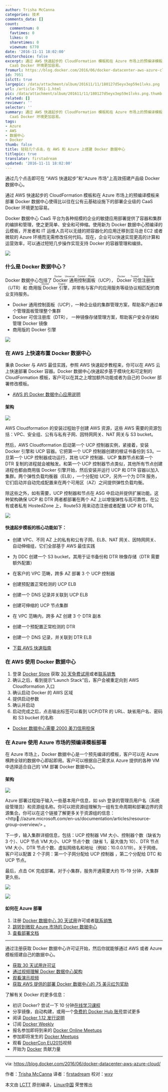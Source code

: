```yaml
---
author: Trisha McCanna
categories: 技术
comments_data: []
count:
  commentnum: 0
  favtimes: 0
  likes: 0
  sharetimes: 0
  viewnum: 6770
date: '2016-11-11 18:02:00'
editorchoice: false
excerpt: 通过 AWS 快速起步的 CloudFormation 模板和在 Azure 市场上的预编译模板来部署 Docker 数据中心使得比以往在公有云基础设施下的部署企业级的
  CaaS Docker 环境更加容易。
fromurl: https://blog.docker.com/2016/06/docker-datacenter-aws-azure-cloud/
id: 7951
islctt: true
largepic: /data/attachment/album/201611/11/180127d5eyx3ep59e1lvks.png
url: /article-7951-1.html
pic: /data/attachment/album/201611/11/180127d5eyx3ep59e1lvks.png.thumb.jpg
related: []
reviewer: ''
selector: ''
summary: 通过 AWS 快速起步的 CloudFormation 模板和在 Azure 市场上的预编译模板来部署 Docker 数据中心使得比以往在公有云基础设施下的部署企业级的
  CaaS Docker 环境更加容易。
tags:
- Azure
- AWS
- 数据中心
- Docker
thumb: false
title: 轻轻几个点击，在 AWS 和 Azure 上搭建 Docker 数据中心
titlepic: true
translator: firstadream
updated: '2016-11-11 18:02:00'
---
```


通过几个点击即可在 “AWS 快速起步”和“Azure 市场”上高效搭建产品级 Docker 数据中心。


通过 AWS 快速起步的 CloudFormation 模板和在 Azure 市场上的预编译模板来部署 Docker 数据中心使得比以往在公有云基础设施下的部署企业级的 CaaS Docker 环境更加容易。


Docker 数据中心 CaaS 平台为各种规模的企业的敏捷应用部署提供了容器和集群的编排和管理，使之更简单、安全和可伸缩。使用新为 Docker 数据中心预编译的云模板，开发者和 IT 运维人员可以无缝的把容器化的应用迁移到亚马逊 EC2 或者微软的 Azure 环境而无需修改任何代码。现在，企业可以快速实现更高的计算和运营效率，可以通过短短几步操作实现支持 Docker 的容器管理和编排。


![](/data/attachment/album/201611/11/180127d5eyx3ep59e1lvks.png)


### 什么是 Docker 数据中心？


Docker 数据中心包括了 <ruby> Docker 通用控制面板 <rp>  （ </rp> <rt>  Docker Universal Control Plane </rt> <rp>  ） </rp></ruby>（UCP），<ruby> Docker 可信注册库 <rp>  （ </rp> <rt>  Docker Trusted Registry </rt> <rp>  ） </rp></ruby>（UTR）和<ruby> 商用版 Docker 引擎 <rp>  （ </rp> <rt>  CS Docker Engine </rt> <rp>  ） </rp></ruby>，并带有与客户的应用服务等级协议相匹配的商业支持服务。


* Docker 通用控制面板（UCP），一种企业级的集群管理方案，帮助客户通过单个管理面板管理整个集群
* Docker 可信注册库（DTR）， 一种镜像存储管理方案，帮助客户安全存储和管理 Docker 镜像
* 商用版的 Docker 引擎


![](/data/attachment/album/201611/11/180240u541ohms1ywhsmh3.png)


### 在 AWS 上快速布置 Docker 数据中心


秉承 Docker 与 AWS 最佳实践，参照 AWS 快速起步教程来，你可以在 AWS 云上快速部署 Docker 容器。Docker 数据中心快速起步基于模块化和可定制的 CloudFormation 模板，客户可以在其之上增加额外功能或者为自己的 Docker 部署修改模板。


* [AWS 的 Docker 数据中心应用说明](https://youtu.be/aUx7ZdFSkXU)


#### 架构


![](/data/attachment/album/201611/11/180216o50xqa0gqzemhehf.png)


AWS Cloudformation 的安装过程始于创建 AWS 资源，这些 AWS 需要的资源包括：VPC、安全组、公有与私有子网、因特网网关、NAT 网关与 S3 bucket。


然后，AWS Cloudformation 启动第一个 UCP 控制器实例，紧接着，安装 Docker 引擎和 UCP 容器。它把第一个 UCP 控制器创建的根证书备份到 S3。一旦第一个 UCP 控制器成功运行，其他 UCP 控制器、UCP 集群节点和第一个 DTR 复制的进程就会被触发。和第一个 UCP 控制器节点类似，其他所有节点创建进程也都由商用版 Docker 引擎开始，然后安装并运行 UCP 和 DTR 容器以加入集群。两个弹性负载均衡器（ELB），一个分配给 UCP，另外一个为 DTR 服务，它们启动并自动完成配置来在两个可用区（AZ）之间提供弹性负载均衡。


除这些之外，如有需要，UCP 控制器和节点在 ASG 中启动并提供扩展功能。这种架构确保 UCP 和 DTR 两者都部署在两个 AZ 上以增强弹性与高可靠性。在公有或者私有 HostedZone 上，Route53 用来动态注册或者配置 UCP 和 DTR。


![](/data/attachment/album/201611/11/180217rxhxqyhuxzlaqq38.png)


#### 快速起步模板的核心功能如下：


* 创建 VPC、不同 AZ 上的私有和公有子网、ELB、NAT 网关、因特网网关、自动伸缩组，它们全部基于 AWS 最佳实践
* 为 DDC 创建一个 S3 bucket，其用于证书备份和 DTR 映像存储（DTR 需要额外配置）
* 在客户的 VPC 范畴，跨多 AZ 部署 3 个 UCP 控制器
* 创建预配置正常检测的 UCP ELB
* 创建一个 DNS 记录并关联到 UCP ELB
* 创建可伸缩的 UCP 节点集群
* 在 VPC 范畴内，跨多 AZ 创建 3 个 DTR 副本
* 创建一个预配置正常检测的 DTR
* 创建一个 DNS 记录，并关联到 DTR ELB


 


* [下载 AWS 快速指南](https://s3.amazonaws.com/quickstart-reference/docker/latest/doc/docker-datacenter-on-the-aws-cloud.pdf)


### 在 AWS 使用 Docker 数据中心


1. 登录 [Docker Store](https://store.docker.com/login?next=%2Fbundles%2Fdocker-datacenter%2Fpurchase?plan=free-trial) 获取 [30 天免费试用](https://store.docker.com/login?next=%2Fbundles%2Fdocker-datacenter%2Fpurchase?plan=free-trial)或者[联系销售](https://goto.docker.com/contact-us.html)
2. 确认之后，看到提示“Launch Stack”后，客户会被重定向到 AWS Cloudformation 入口
3. 确认启动 Docker 的 AWS 区域
4. 提供启动参数
5. 确认并启动
6. 启动完成之后，点击输出标签可以看到 UCP/DTR 的 URL、缺省用户名、密码和 S3 bucket 的名称


* [Docker 数据中心需要 2000 美刀信用担保](https://aws.amazon.com/mp/contactdocker/)


### 在 Azure 使用 Azure 市场的预编译模板部署


在 Azure 市场上，Docker 数据中心是一个预先编译的模板，客户可以在 Azure 横跨全球的数据中心即起即用。客户可以根据自己需求从 Azure 提供的各种 VM 中选择适合自己的 VM 部署 Docker 数据中心。


#### 架构


![](/data/attachment/album/201611/11/180218hgnhr6ahrd6btcgc.png)


Azure 部署过程始于输入一些基本用户信息，如 ssh 登录的管理员用户名（系统级管理员）和资源组名称。你可以把资源组理解为一组有生命周期和部署边界的资源集合。你可以在这个链接了解更多关于资源组的信息：<http://azure.microsoft.com/en-us/documentation/articles/resource-group-overview/> 。


下一步，输入集群详细信息，包括：UCP 控制器 VM 大小、控制器个数（缺省为 3 个）、UCP 节点 VM 大小、UCP 节点个数（缺省 1，最大值为 10）、DTR 节点 VM 大小、DTR 节点个数、虚拟网络名和地址（例如：10.0.0.1/19）。关于网络，客户可以配置 2 个子网：第一个子网分配给 UCP 控制器 ，第二个分配给 DTC 和 UCP 节点。


最后，点击 OK 完成部署。对于小集群，服务开通需要大约 15-19 分钟，大集群更久些。


![](/data/attachment/album/201611/11/180220a4sq43o4411i1d44.png)


![](/data/attachment/album/201611/11/180221dmxr93c79zrs1cu1.png)


#### 如何在 Azure 部署


1. 注册 [Docker 数据中心 30 天试用](https://store.docker.com/login?next=%2Fbundles%2Fdocker-datacenter%2Fpurchase?plan=free-trial)许可或者[联系销售](https://goto.docker.com/contact-us.html)
2. [跳转到微软 Azure 市场的 Docker 数据中心](https://azure.microsoft.com/en-us/marketplace/partners/docker/dockerdatacenterdocker-datacenter/)
3. [查看部署文档](https://success.docker.com/Datacenter/Apply/Docker_Datacenter_on_Azure)



---


通过注册获取 Docker 数据中心许可证开始，然后你就能够通过 AWS 或者 Azure 模板搭建自己的数据中心。


* [获取 30 天试用许可证](http://www.docker.com/trial)
* [通过视频理解 Docker 数据中心架构](https://www.youtube.com/playlist?list=PLkA60AVN3hh8tFH7xzI5Y-vP48wUiuXfH)
* [观看演示视频](https://www.youtube.com/playlist?list=PLkA60AVN3hh8a8JaIOA5Q757KiqEjPKWr)
* [获取 AWS 提供的部署 Docker 数据中心的 75 美元红包奖励](https://aws.amazon.com/quickstart/promo/)


了解有关 Docker 的更多信息：


* 初识 Docker? 尝试一下 10 分钟[在线学习课程](https://docs.docker.com/engine/understanding-docker/)
* 分享镜像，自动构建，或用一个[免费的 Docker Hub 账号](https://hub.docker.com/)尝试更多
* 阅读 [Docker 1.12 发行说明](https://docs.docker.com/release-notes/)
* 订阅 [Docker Weekly](https://www.docker.com/subscribe_newsletter/)
* 报名参加即将到来的 [Docker Online Meetups](http://www.meetup.com/Docker-Online-Meetup/)
* 参加即将发生的 [Docker Meetups](https://www.docker.com/community/meetup-groups)
* 观看 [DockerCon EU2015](https://www.youtube.com/playlist?list=PLkA60AVN3hh87OoVra6MHf2L4UR9xwJkv)视频
* 开始为 [Docker](https://docs.docker.com/contributing/contributing/) 贡献力量




---


via: <https://blog.docker.com/2016/06/docker-datacenter-aws-azure-cloud/>


作者：[Trisha McCanna](https://blog.docker.com/author/trisha/) 译者：[firstadream](https://github.com/firstadream) 校对：[wxy](https://github.com/wxy)


本文由 [LCTT](https://github.com/LCTT/TranslateProject) 原创编译，[Linux中国](https://linux.cn/) 荣誉推出